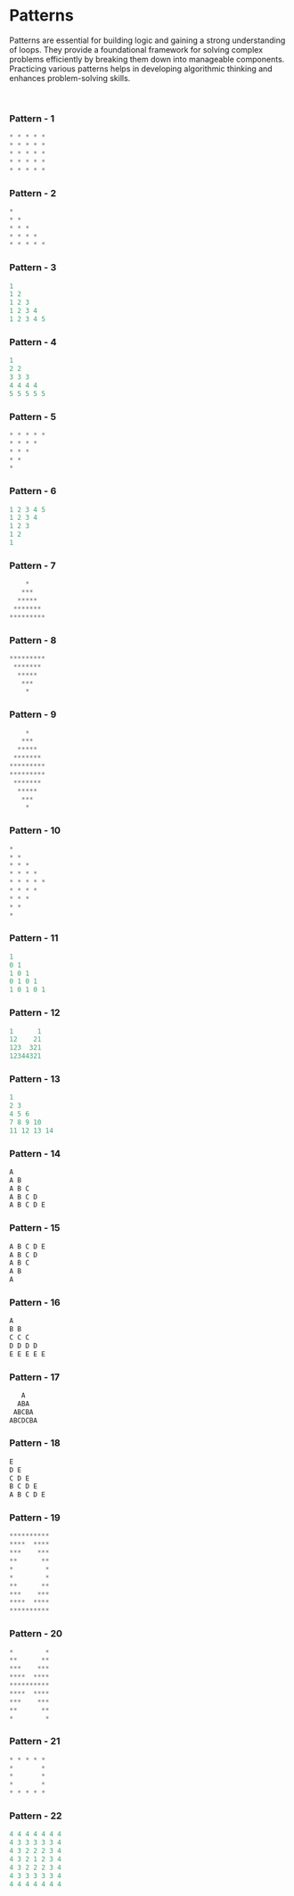 # Patterns

Patterns are essential for building logic and gaining a strong understanding of loops. They provide a foundational framework for solving complex problems efficiently by breaking them down into manageable components. Practicing various patterns helps in developing algorithmic thinking and enhances problem-solving skills.

<br>


### Pattern - 1

```cpp
* * * * *
* * * * *
* * * * *
* * * * *
* * * * *
```


### Pattern - 2

```cpp
* 
* *
* * * 
* * * * 
* * * * *
```


### Pattern - 3

```cpp
1 
1 2
1 2 3 
1 2 3 4 
1 2 3 4 5
```


### Pattern - 4

```cpp
1 
2 2
3 3 3 
4 4 4 4 
5 5 5 5 5
```


### Pattern - 5

```cpp
* * * * *
* * * * 
* * * 
* *
* 
```


### Pattern - 6

```cpp
1 2 3 4 5 
1 2 3 4 
1 2 3 
1 2
1 
```


### Pattern - 7

```cpp
    * 
   ***
  ***** 
 ******* 
*********
```


### Pattern - 8

```cpp
*********
 ******* 
  ***** 
   ***
    * 
```


### Pattern - 9

```cpp
    * 
   ***
  ***** 
 ******* 
*********
*********
 ******* 
  ***** 
   ***
    * 
```


### Pattern - 10

```cpp
*
* *
* * *
* * * *
* * * * *
* * * *
* * * 
* * 
*
```


### Pattern - 11

```cpp
1
0 1
1 0 1
0 1 0 1
1 0 1 0 1
```


### Pattern - 12

```cpp
1      1
12    21
123  321
12344321
```


### Pattern - 13

```cpp
1
2 3
4 5 6
7 8 9 10
11 12 13 14
```


### Pattern - 14

```cpp
A
A B
A B C
A B C D
A B C D E
```


### Pattern - 15

```cpp
A B C D E
A B C D
A B C
A B
A
```


### Pattern - 16

```cpp
A
B B
C C C
D D D D
E E E E E
```


### Pattern - 17

```cpp
   A
  ABA
 ABCBA
ABCDCBA
```

### Pattern - 18

```cpp
E
D E
C D E
B C D E
A B C D E
```

### Pattern - 19

```cpp
**********
****  ****
***    ***
**      **
*        *
*        *
**      **
***    ***
****  ****
**********
```

### Pattern - 20

```cpp
*        *
**      **
***    ***
****  ****
**********
****  ****
***    ***
**      **
*        *
```


### Pattern - 21

```cpp
* * * * *
*       *
*       *
*       *
* * * * *
```

### Pattern - 22

```cpp
4 4 4 4 4 4 4
4 3 3 3 3 3 4
4 3 2 2 2 3 4
4 3 2 1 2 3 4
4 3 2 2 2 3 4
4 3 3 3 3 3 4
4 4 4 4 4 4 4
```

